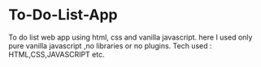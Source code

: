 # To-Do-List-App
To do list web app using html, css and vanilla javascript. here I used only pure vanilla javascript ,no libraries or no plugins.
Tech used : HTML,CSS,JAVASCRIPT etc.
